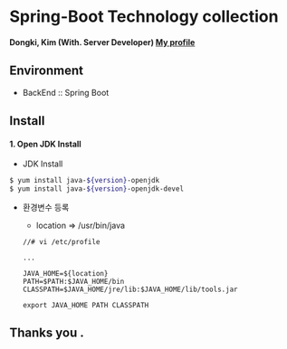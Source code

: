 # Spring-Boot Technology collection

#### Dongki, Kim (With. Server Developer) [My profile](https://github.com/kdkrkwhr/kdkrkwhr)


## **E**nvironment

* BackEnd :: Spring Boot

## Install

#### 1. Open JDK Install

* JDK Install

```bash
$ yum install java-${version}-openjdk
$ yum install java-${version}-openjdk-devel
```

* 환경변수 등록

  * location =&gt; /usr/bin/java

  ```text
  //# vi /etc/profile

  ...

  JAVA_HOME=${location}
  PATH=$PATH:$JAVA_HOME/bin
  CLASSPATH=$JAVA_HOME/jre/lib:$JAVA_HOME/lib/tools.jar

  export JAVA_HOME PATH CLASSPATH
  ```


## Thanks you .

